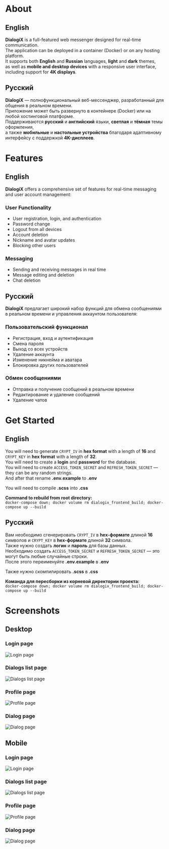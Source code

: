 # About

## English  
**DialogiX** is a full-featured web messenger designed for real-time communication.  
The application can be deployed in a container (Docker) or on any hosting platform.  
It supports both **English** and **Russian** languages, **light** and **dark** themes,  
as well as **mobile and desktop devices** with a responsive user interface, including support for **4K displays**.  

## Русский  
**DialogiX** — полнофункциональный веб-мессенджер, разработанный для общения в реальном времени.  
Приложение может быть развернуто в контейнере (Docker) или на любой хостинговой платформе.  
Поддерживаются **русский** и **английский** языки, **светлая** и **тёмная** темы оформления,  
а также **мобильные** и **настольные устройства** благодаря адаптивному интерфейсу с поддержкой **4K-дисплеев**.  
  
# Features

## English  
**DialogiX** offers a comprehensive set of features for real-time messaging and user account management:  
### User Functionality
- User registration, login, and authentication
- Password change
- Logout from all devices
- Account deletion
- Nickname and avatar updates
- Blocking other users

### Messaging
- Sending and receiving messages in real time
- Message editing and deletion
- Chat deletion
  
## Русский  
**DialogiX** предлагает широкий набор функций для обмена сообщениями в реальном времени и управления аккаунтом пользователя:  

### Пользовательский функционал
- Регистрация, вход и аутентификация
- Смена пароля
- Выход со всех устройств
- Удаление аккаунта
- Изменение никнейма и аватара
- Блокировка других пользователей

### Обмен сообщениями
- Отправка и получение сообщений в реальном времени
- Редактирование и удаление сообщений
- Удаление чатов
  
# Get Started

## English  
You will need to generate `CRYPT_IV` in **hex format** with a length of **16** and `CRYPT_KEY` in **hex format** with a length of **32**.  
You will need to create a **login** and **password** for the database.  
You will need to create `ACCESS_TOKEN_SECRET` and `REFRESH_TOKEN_SECRET` — they can be any random strings.  
And after that rename **.env.example** to **.env**  
  
You will need to compile **.scss** into **.css**
  
**Command to rebuild from root directory:**  
`docker-compose down; docker volume rm dialogix_frontend_build; docker-compose up --build`  

## Русский  
Вам необходимо сгенерировать `CRYPT_IV` в **hex-формате** длиной **16** символов и `CRYPT_KEY` в **hex-формате** длиной **32** символа.  
Также нужно создать **логин** и **пароль** для базы данных.  
Необходимо создать `ACCESS_TOKEN_SECRET` и `REFRESH_TOKEN_SECRET` — это могут быть любые случайные строки.  
После этого переименуйте **.env.example** в **.env**
  
Также нужно скомпилировать **.scss** в **.css**
  
**Команда для пересборки из корневой директории проекта:**  
`docker-compose down; docker volume rm dialogix_frontend_build; docker-compose up --build`  

# Screenshots  

## Desktop  

### Login page
![Login page](./readme/desk-login.jpg)
  
### Dialogs list page
![Dialogs list page](./readme/desk-messages.jpg)
  
### Profile page
![Profile page](./readme/desk-profile.jpg)
  
### Dialog page
![Dialog page](./readme/desk-dialog.jpg)

## Mobile  

### Login page
![Login page](./readme/mobile-login.jpg)
  
### Dialogs list page
![Dialogs list page](./readme/mobile-messages.jpg)
  
### Profile page
![Profile page](./readme/mobile-profile.jpg)
  
### Dialog page
![Dialog page](./readme/mobile-dialog.jpg)
